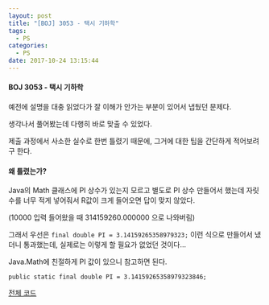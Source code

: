 ```yaml
---
layout: post
title: "[BOJ] 3053 - 택시 기하학"
tags:
  - PS
categories:
  - PS
date: 2017-10-24 13:15:44
---
```


#### BOJ 3053 - 택시 기하학

예전에 설명을 대충 읽었다가 잘 이해가 안가는 부분이 있어서 냅뒀던 문제다.

생각나서 풀어봤는데 다행히 바로 맞출 수 있었다.

제출 과정에서 사소한 실수로 한번 틀렸기 때문에, 그거에 대한 팁을 간단하게 적어보려구 한다.

#### 왜 틀렸는가?

Java의 Math 클래스에 PI 상수가 있는지 모르고 별도로 PI 상수 만들어서 했는데 자릿수를 너무 적게 넣어줘서 R값이 크게 들어오면 답이 맞지 않았다.

(10000 입력 들어왔을 때 314159260.000000 으로 나와버림)

그래서 우선은 `final double PI = 3.14159265358979323;` 이런 식으로 만들어서 냈더니 통과했는데, 실제로는 이렇게 할 필요가 없었던 것이다...

Java.Math에 친절하게 PI 값이 있으니 참고하면 된다.

`public static final double PI = 3.14159265358979323846;`



[전체 코드](https://github.com/joshua-qa/PS/blob/master/BOJ/3000/3053.java)
